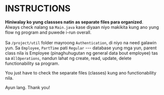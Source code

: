# INSTRUCTIONS

**Hiniwalay ko yung classses natin as separate files para organized**. <br> Always check nalang sa `Main.java` kase diyaan niyo makikita kung ano yung flow ng program and puwede i-run overall.<br><br> Sa `/project/util` folder mayroong `Authentication`, di niyo na need galawin yun. Sa `Employee`, `PartTime` pati `Regular` --- database yung mga yun, parent class nila is Employee (pinaghuhugutan ng general data bout employee) tas sa `AllOperations`, nandun lahat ng create, read, update, delete functionability sa program. 

You just have to check the separate files (classes) kung ano functionability nila.

Ayun lang. Thank you!
